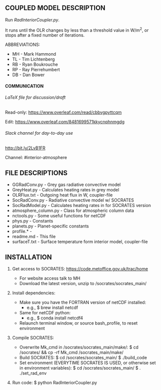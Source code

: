 ## COUPLED MODEL DESCRIPTION

Run *RadInteriorCoupler.py*.

It runs until the OLR changes by less than a threshold value in W/m<sup>2</sup>, or stops after a fixed number of iterations.

ABBREVIATIONS:
* MH - Mark Hammond
* TL - Tim Lichtenberg
* RB - Ryan Boukrouche
* RP - Ray Pierrehumbert
* DB - Dan Bower

#### COMMUNICATION

###### LaTeX file for discussion/draft

Read-only: https://www.overleaf.com/read/cbbvgpyttcqm

Edit: https://www.overleaf.com/8481699571kkycnphnmgdg

###### Slack channel for day-to-day use
http://bit.ly/2LvB1FR

Channel: #interior-atmosphere

## FILE DESCRIPTIONS

* GGRadConv.py - Grey gas radiative convective model
* GreyHeat.py - Calculates heating rates in grey model
* OLRFlux.txt - Outgoing heat flux in W, coupler-file
* SocRadConv.py - Radiative convective model w/ SOCRATES
* SocRadModel.py - Calculates heating rates in for SOCRATES version
* atmosphere_column.py - Class for atmospheric column data
* nctools.py - Some useful functions for netCDF
* phys.py - Constants
* planets.py - Planet-specific constants
* profile.* -
* readme.md - This file
* surfaceT.txt - Surface temperature form interior model, coupler-file

## INSTALLATION

1. Get access to SOCRATES: https://code.metoffice.gov.uk/trac/home
    * For website access talk to MH
    * Download the latest version, unzip to /socrates/socrates_main/

1. Install dependencies:
    * Make sure you have the FORTRAN version of netCDF installed:
        * e.g., $ brew install netcdf
    * Same for netCDF python:
        * e.g., $ conda install netcdf4
    * Relaunch terminal window, or source bash_profile, to reset environment

1. Compile SOCRATES:
    - Overwrite Mk_cmd in /socrates/socrates_main/make/:
        $ cd /socrates/ && cp -rf Mk_cmd /socrates_main/make/
    - Build SOCRATES:
        $ cd /socrates/socrates_main/
        $ ./build_code
    - Set environment (EVERYTIME SOCRATES IS USED, or otherwise set in environment variables):
        $ cd /socrates/socrates_main/
        $ . ./set_rad_env

1. Run code:
    $ python RadInteriorCoupler.py
